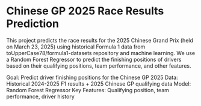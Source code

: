 # Chinese GP 2025 Race Results Prediction

This project predicts the race results for the 2025 Chinese Grand Prix (held on March 23, 2025) using historical Formula 1  data from toUpperCase78/formula1-datasets repository and machine learning. We use a Random Forest Regressor to predict the finishing positions of drivers based on their qualifying positions, team performance, and other features.

Goal: Predict driver finishing positions for the Chinese GP 2025
Data: Historical 2024-2025 F1 results + 2025 Chinese GP qualifying data
Model: Random Forest Regressor
Key Features: Qualifying position, team performance, driver history
